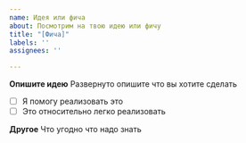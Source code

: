 ```yaml
---
name: Идея или фича
about: Посмотрим на твою идею или фичу
title: "[Фича]"
labels: ''
assignees: ''

---
```


**Опишите идею**
Развернуто опишите что вы хотите сделать


- [ ] Я помогу реализовать это
- [ ] Это относительно легко реализовать

**Другое**
Что угодно что надо знать
